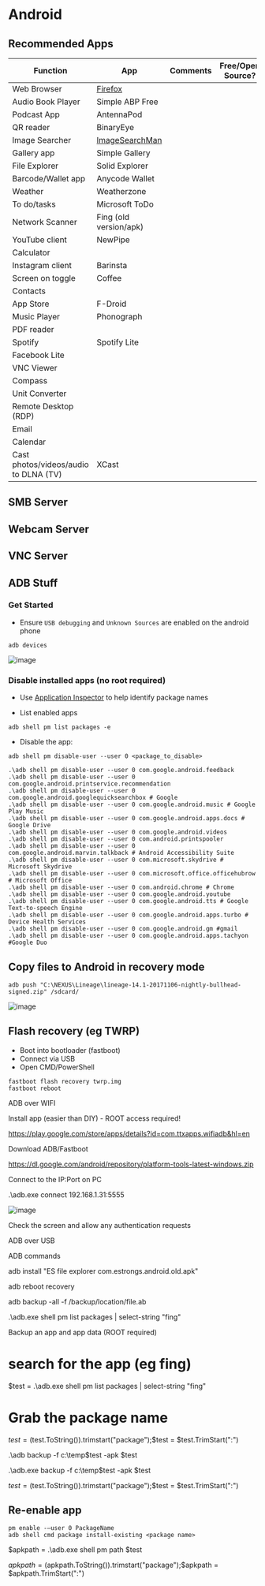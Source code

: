 # Android

## Recommended Apps


| Function | App | Comments | Free/Open Source? | 
|-|-|-|-|
| Web Browser | [Firefox](https://play.google.com/store/apps/details?id=org.mozilla.firefox) | |
| Audio Book Player | Simple ABP Free | 
| Podcast App | AntennaPod |
| QR reader | BinaryEye |
| Image Searcher | [ImageSearchMan](https://play.google.com/store/apps/details?id=sansunsen3.imagesearcher) |
| Gallery app | Simple Gallery | 
| File Explorer | Solid Explorer | 
| Barcode/Wallet app | Anycode Wallet |
| Weather | Weatherzone
| To do/tasks | Microsoft ToDo
| Network Scanner | Fing (old version/apk) |
| YouTube client | NewPipe | 
| Calculator | |
| Instagram client | Barinsta
| Screen on toggle | Coffee
| Contacts | | 
| App Store | F-Droid |
| Music Player | Phonograph |
| PDF reader | |
| Spotify | Spotify Lite |
| Facebook Lite |
| VNC Viewer |
| Compass | 
| Unit Converter | |
| Remote Desktop (RDP) |  |
| Email | |
| Calendar | |
| Cast photos/videos/audio to DLNA (TV) | XCast |


## SMB Server

## Webcam Server

## VNC Server

## ADB Stuff

### Get Started
- Ensure ```USB debugging``` and ```Unknown Sources``` are enabled on the android phone 

```
adb devices 
```

![image](https://user-images.githubusercontent.com/38451588/221343145-190e7560-c416-4226-9694-8fb86de8f42a.png)


### Disable installed apps (no root required) 

- Use [Application Inspector](https://play.google.com/store/apps/details?id=com.ubqsoft.sec01) to help identify package names

- List enabled apps
```
adb shell pm list packages -e
```
- Disable the app: 
```
adb shell pm disable-user --user 0 <package_to_disable>
```
``` 
.\adb shell pm disable-user --user 0 com.google.android.feedback
.\adb shell pm disable-user --user 0 com.google.android.printservice.recommendation
.\adb shell pm disable-user --user 0 com.google.android.googlequicksearchbox # Google 
.\adb shell pm disable-user --user 0 com.google.android.music # Google Play Music
.\adb shell pm disable-user --user 0 com.google.android.apps.docs # Google Drive
.\adb shell pm disable-user --user 0 com.google.android.videos
.\adb shell pm disable-user --user 0 com.android.printspooler
.\adb shell pm disable-user --user 0 com.google.android.marvin.talkback # Android Accessibility Suite
.\adb shell pm disable-user --user 0 com.microsoft.skydrive # Microsoft Skydrive
.\adb shell pm disable-user --user 0 com.microsoft.office.officehubrow # Microsoft Office
.\adb shell pm disable-user --user 0 com.android.chrome # Chrome
.\adb shell pm disable-user --user 0 com.google.android.youtube
.\adb shell pm disable-user --user 0 com.google.android.tts # Google Text-to-speech Engine
.\adb shell pm disable-user --user 0 com.google.android.apps.turbo # Device Health Services
.\adb shell pm disable-user --user 0 com.google.android.gm #gmail
.\adb shell pm disable-user --user 0 com.google.android.apps.tachyon #Google Duo
```

## Copy files to Android in recovery mode
```
adb push "C:\NEXUS\Lineage\lineage-14.1-20171106-nightly-bullhead-signed.zip" /sdcard/ 
```

![image](https://user-images.githubusercontent.com/38451588/221347116-cceaec8a-6a42-47b6-877d-ab7285b705f7.png)

 
## Flash recovery (eg TWRP) 

- Boot into bootloader (fastboot) 
- Connect via USB 
- Open CMD/PowerShell 

```
fastboot flash recovery twrp.img 
fastboot reboot
```


ADB over WIFI 

Install app (easier than DIY) - ROOT access required! 

https://play.google.com/store/apps/details?id=com.ttxapps.wifiadb&hl=en 

 

Download ADB/Fastboot 

https://dl.google.com/android/repository/platform-tools-latest-windows.zip 

 

Connect to the IP:Port on PC 

.\adb.exe connect 192.168.1.31:5555 

 ![image](https://user-images.githubusercontent.com/38451588/221443969-00b604c2-2d90-473f-8165-e954f6380aaf.png)


Check the screen and allow any authentication requests 


ADB over USB 

ADB commands 

adb install "ES file explorer com.estrongs.android.old.apk" 

adb reboot recovery 

adb backup -all -f /backup/location/file.ab 

.\adb.exe shell pm list packages | select-string "fing" 

Backup an app and app data (ROOT required) 

 

# search for the app (eg fing) 

$test = .\adb.exe shell pm list packages | select-string "fing" 

# Grab the package name 

$test=($test.ToString()).trimstart("package");$test = $test.TrimStart(":") 

 

.\adb backup -f c:\temp\$test -apk $test 

.\adb.exe backup -f c:\temp\$test -apk $test 

$test=($test.ToString()).trimstart("package");$test = $test.TrimStart(":") 

 

 ## Re-enable app
 ```
 pm enable -–user 0 PackageName
 adb shell cmd package install-existing <package name>

```


 

$apkpath = .\adb.exe shell pm path $test 

$apkpath=($apkpath.ToString()).trimstart("package");$apkpath = $apkpath.TrimStart(":") 

 

 
